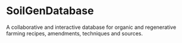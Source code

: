 # SoilGenDatabase
A collaborative and interactive database for organic and regenerative farming recipes, amendments, techniques and sources.
